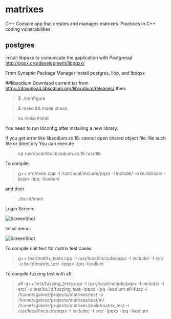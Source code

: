 # matrixes
C++ Console app that creates and manages matrixes. Practices in C++ coding vulnerabilities
## postgres
install libpqxx to comunicate the application with Postgresql http://pqxx.org/development/libpqxx/

From Synaptic Package Manager install postgres, libp, and lbpqxx

##libsodium
Downlaod current tar from https://download.libsodium.org/libsodium/releases/
then:
>$ ./configure

>$ make && make check

>su make install

You need to run ldconfig after installing a new library.

If you get error like libsodium.so.18: cannot open shared object file: No such file or directory
You can execute 
>cp /usr/local/lib/libsodium.so.18 /usr/lib

To compile: 
>g++ src/main.cpp -I /usr/local/include/pqxx -I include/ -o build/main -lpqxx -lpq -lsodium

and then 

>./build/main

Login Screen:<br/>

![ScreenShot](https://cloud.githubusercontent.com/assets/3706122/18183600/6a662d3c-7095-11e6-91ba-923fd788ef34.png)

Initial menu:<br/>

![ScreenShot](https://cloud.githubusercontent.com/assets/3706122/18183691/ccf81082-7095-11e6-8680-1d94c1db6aa7.png)

To compile unit test for matrix test cases:
>g++ test/matrix_tests.cpp -I /usr/local/include/pqxx -I include/ -I src/ -o build/matrix_test -lpqxx -lpq -lsodium

To compile fuzzing test with afl:
>afl-g++ test/fuzzing_tests.cpp -I /usr/local/include/pqxx -I include/ -I src/ -o test/build/fuzzing_test -lpqxx -lpq -lsodium
>afl-fuzz -i /home/sgalvez/projects/matrixes/test -o /home/sgalvez/projects/matrixes/test/in/ /home/sgalvez/projects/matrixes/build/matrix_test -I /usr/local/include/pqxx -I include/ -I src/ -lpqxx -lpq -lsodium


